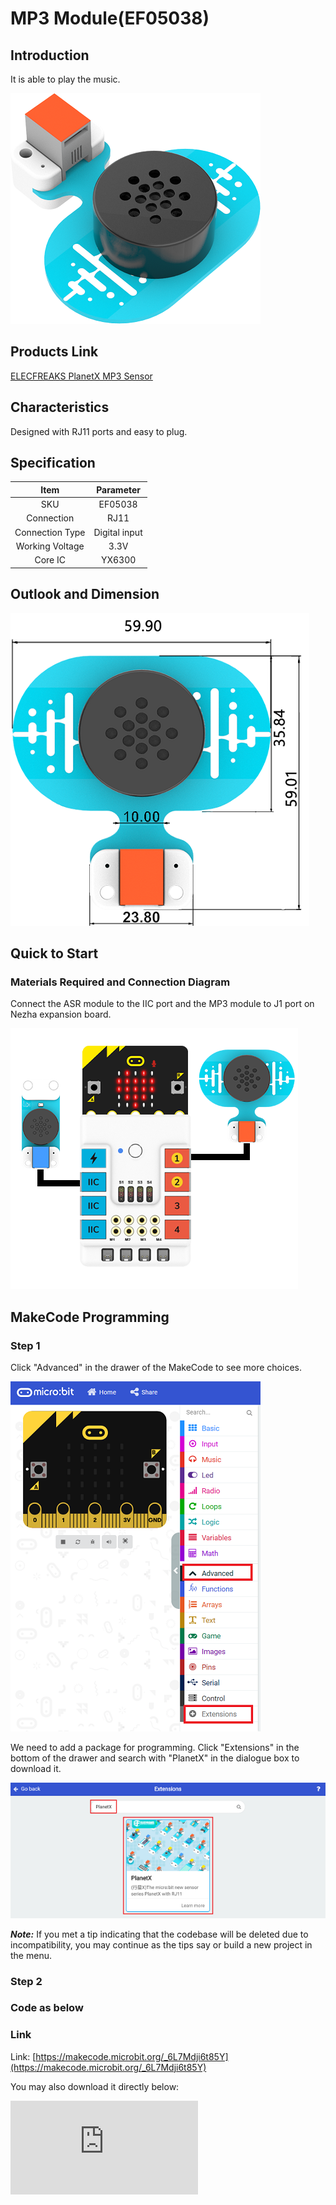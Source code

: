 # MP3 Module(EF05038)

## Introduction

It is able to play the music.

![](./images/05038_01.png)

## Products Link

[ELECFREAKS PlanetX MP3 Sensor](https://shop.elecfreaks.com/products/elecfreaks-planetx-mp3-sensor?_pos=1&_sid=5e0abcdff&_ss=r)

## Characteristics


 Designed with RJ11 ports and easy to plug.

## Specification


Item | Parameter
:-: | :-:
SKU|EF05038
Connection|RJ11
Connection Type|Digital input
Working Voltage|3.3V
Core IC|YX6300


## Outlook and Dimension



![](./images/05038_02.png)


## Quick to Start


### Materials Required and Connection Diagram

 Connect the ASR module to the IIC port and the MP3 module to J1 port on Nezha expansion board.


![](./images/05038_03.png)

## MakeCode Programming


### Step 1

Click "Advanced" in the drawer of the MakeCode to see more choices.

![](./images/05001_04.png)

We need to add a package for programming. Click "Extensions" in the bottom of the drawer and search with "PlanetX" in the dialogue box to download it.

![](./images/05001_05.png)

***Note:*** If you met a tip indicating that the codebase will be deleted due to incompatibility, you may continue as the tips say or build a new project in the menu.
### Step 2
### Code as below




### Link
Link: [https://makecode.microbit.org/_6L7Mdji6t85Y](https://makecode.microbit.org/_6L7Mdji6t85Y)

You may also download it directly below:


<div
    style={{
        position: 'relative',
        paddingBottom: '60%',
        overflow: 'hidden',
    }}
>
    <iframe
        src="https://makecode.microbit.org/_6L7Mdji6t85Y"
        frameborder="0"
        sandbox="allow-popups allow-forms allow-scripts allow-same-origin"
        style={{
            position: 'absolute',
            width: '100%',
            height: '100%',
        }}
    />
</div>


### Result
 The MP3 module is controlled by the ASR module.

### Attention





## Python Programming


### Step 1

Download the package and unzip it: [PlanetX_MicroPython](https://github.com/lionyhw/PlanetX_MicroPython/archive/master.zip)

Go to  [Python editor](https://python.microbit.org/v/2.0)

![](./images/05001_07.png)

We need to add enum.py and mp3.py for programming. Click "Load/Save" and then click "Show Files (1)" to see more choices, click "Add file" to add enum.py and mp3.py from the unzipped package of PlanetX_MicroPython.

![](./images/05001_08.png)
![](./images/05001_09.png)
![](./images/05034_10.png)

### Step 2

### Reference

```
from microbit import *
from enum import *
from mp3 import *
player = MP3(J1)
while True:
    if button_a.is_pressed():
        player.exeCute(Play)
    elif button_b.is_pressed():
        player.exeCute(Pause)
```


### Result
 Press button A on the micro:bit to start playing the music; press button B to stop playing the music.

## Relevant File


## Technique File
